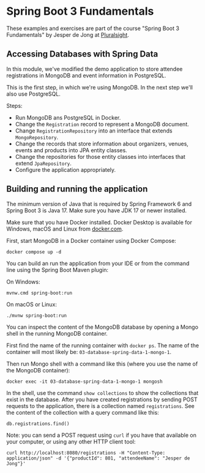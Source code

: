# Spring Boot 3 Fundamentals

These examples and exercises are part of the course "Spring Boot 3 Fundamentals" by Jesper de Jong at [Pluralsight](https://www.pluralsight.com/).

## Accessing Databases with Spring Data

In this module, we've modified the demo application to store attendee registrations in MongoDB and event information in PostgreSQL.

This is the first step, in which we're using MongoDB. In the next step we'll also use PostgreSQL.

Steps:

- Run MongoDB ans PostgreSQL in Docker.
- Change the `Registration` record to represent a MongoDB document.
- Change `RegistrationRepository` into an interface that extends `MongoRepository`.
- Change the records that store information about organizers, venues, events and products into JPA entity classes.
- Change the repositories for those entity classes into interfaces that extend `JpaRepository`.
- Configure the application appropriately.

## Building and running the application

The minimum version of Java that is required by Spring Framework 6 and Spring Boot 3 is Java 17. Make sure you have JDK 17 or newer installed.

Make sure that you have Docker installed. Docker Desktop is available for Windows, macOS and Linux from [docker.com](https://www.docker.com).

First, start MongoDB in a Docker container using Docker Compose:

    docker compose up -d

You can build an run the application from your IDE or from the command line using the Spring Boot Maven plugin:

On Windows:

    mvnw.cmd spring-boot:run

On macOS or Linux:

    ./mvnw spring-boot:run

You can inspect the content of the MongoDB database by opening a Mongo shell in the running MongoDB container.

First find the name of the running container with `docker ps`. The name of the container will most likely be: `03-database-spring-data-1-mongo-1`.

Then run Mongo shell with a command like this (where you use the name of the MongoDB container):

    docker exec -it 03-database-spring-data-1-mongo-1 mongosh

In the shell, use the command `show collections` to show the collections that exist in the database. After you have created registrations by sending
POST requests to the application, there is a collection named `registrations`. See the content of the collection with a query command like this:

    db.registrations.find()

Note: you can send a POST request using `curl` if you have that available on your computer, or using any other HTTP client tool:

    curl http://localhost:8080/registrations -H "Content-Type: application/json" -d '{"productId": 801, "attendeeName": "Jesper de Jong"}'
